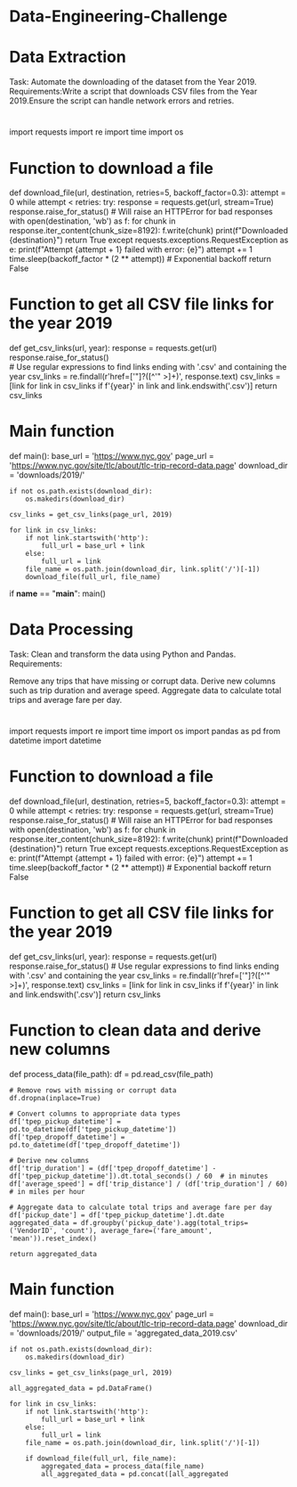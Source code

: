 # Data-Engineering-Challenge

# Data Extraction
Task: Automate the downloading of the dataset from the Year 2019.
Requirements:Write a script that downloads CSV files from the Year 2019.Ensure the script can handle network errors and retries.

# 
import requests
import re
import time
import os

# Function to download a file
def download_file(url, destination, retries=5, backoff_factor=0.3):
    attempt = 0
    while attempt < retries:
        try:
            response = requests.get(url, stream=True)
            response.raise_for_status()  # Will raise an HTTPError for bad responses
            with open(destination, 'wb') as f:
                for chunk in response.iter_content(chunk_size=8192): 
                    f.write(chunk)
            print(f"Downloaded {destination}")
            return True
        except requests.exceptions.RequestException as e:
            print(f"Attempt {attempt + 1} failed with error: {e}")
            attempt += 1
            time.sleep(backoff_factor * (2 ** attempt))  # Exponential backoff
    return False

# Function to get all CSV file links for the year 2019
def get_csv_links(url, year):
    response = requests.get(url)
    response.raise_for_status()      
    # Use regular expressions to find links ending with '.csv' and containing the year
    csv_links = re.findall(r'href=[\'"]?([^\'" >]+)', response.text)
    csv_links = [link for link in csv_links if f'{year}' in link and link.endswith('.csv')]
    return csv_links

# Main function
def main():
    base_url = 'https://www.nyc.gov'
    page_url = 'https://www.nyc.gov/site/tlc/about/tlc-trip-record-data.page'
    download_dir = 'downloads/2019/'

    if not os.path.exists(download_dir):
        os.makedirs(download_dir)

    csv_links = get_csv_links(page_url, 2019)
    
    for link in csv_links:
        if not link.startswith('http'):
            full_url = base_url + link
        else:
            full_url = link
        file_name = os.path.join(download_dir, link.split('/')[-1])
        download_file(full_url, file_name)

if __name__ == "__main__":
    main()
    
 # Data Processing

Task: Clean and transform the data using Python and Pandas.
 Requirements:

Remove any trips that have missing or corrupt data.
Derive new columns such as trip duration and average speed.
Aggregate data to calculate total trips and average fare per day.

#  
import requests
import re
import time
import os
import pandas as pd
from datetime import datetime

# Function to download a file
def download_file(url, destination, retries=5, backoff_factor=0.3):
    attempt = 0
    while attempt < retries:
        try:
            response = requests.get(url, stream=True)
            response.raise_for_status()  # Will raise an HTTPError for bad responses
            with open(destination, 'wb') as f:
                for chunk in response.iter_content(chunk_size=8192): 
                    f.write(chunk)
            print(f"Downloaded {destination}")
            return True
        except requests.exceptions.RequestException as e:
            print(f"Attempt {attempt + 1} failed with error: {e}")
            attempt += 1
            time.sleep(backoff_factor * (2 ** attempt))  # Exponential backoff
    return False

# Function to get all CSV file links for the year 2019
def get_csv_links(url, year):
    response = requests.get(url)
    response.raise_for_status()
    # Use regular expressions to find links ending with '.csv' and containing the year
    csv_links = re.findall(r'href=[\'"]?([^\'" >]+)', response.text)
    csv_links = [link for link in csv_links if f'{year}' in link and link.endswith('.csv')]
    return csv_links

# Function to clean data and derive new columns
def process_data(file_path):
    df = pd.read_csv(file_path)
    
    # Remove rows with missing or corrupt data
    df.dropna(inplace=True)
    
    # Convert columns to appropriate data types
    df['tpep_pickup_datetime'] = pd.to_datetime(df['tpep_pickup_datetime'])
    df['tpep_dropoff_datetime'] = pd.to_datetime(df['tpep_dropoff_datetime'])
    
    # Derive new columns
    df['trip_duration'] = (df['tpep_dropoff_datetime'] - df['tpep_pickup_datetime']).dt.total_seconds() / 60  # in minutes
    df['average_speed'] = df['trip_distance'] / (df['trip_duration'] / 60)  # in miles per hour
    
    # Aggregate data to calculate total trips and average fare per day
    df['pickup_date'] = df['tpep_pickup_datetime'].dt.date
    aggregated_data = df.groupby('pickup_date').agg(total_trips=('VendorID', 'count'), average_fare=('fare_amount', 'mean')).reset_index()
    
    return aggregated_data

# Main function
def main():
    base_url = 'https://www.nyc.gov'
    page_url = 'https://www.nyc.gov/site/tlc/about/tlc-trip-record-data.page'
    download_dir = 'downloads/2019/'
    output_file = 'aggregated_data_2019.csv'

    if not os.path.exists(download_dir):
        os.makedirs(download_dir)

    csv_links = get_csv_links(page_url, 2019)
    
    all_aggregated_data = pd.DataFrame()
    
    for link in csv_links:
        if not link.startswith('http'):
            full_url = base_url + link
        else:
            full_url = link
        file_name = os.path.join(download_dir, link.split('/')[-1])
        
        if download_file(full_url, file_name):
            aggregated_data = process_data(file_name)
            all_aggregated_data = pd.concat([all_aggregated
